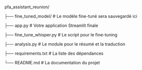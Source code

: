 
pfa_assistant_reunion/

├── fine_tuned_model/      # Le modèle fine-tuné sera sauvegardé ici

├── app.py                 # Votre application Streamlit finale

├── fine_tune_whisper.py   # Le script pour le fine-tuning

├── analysis.py            # Le module pour le résumé et la traduction

├── requirements.txt       # La liste des dépendances

└── README.md              # La documentation du projet
